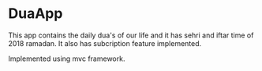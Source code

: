 # DuaApp
This app contains the daily dua's of our life and it has sehri and iftar time of 2018 ramadan.
It also has subcription feature implemented.

Implemented using mvc framework.
